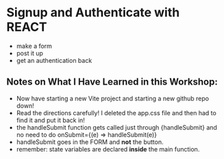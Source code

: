 # Signup and Authenticate with REACT

- make a form
- post it up
- get an authentication back

## Notes on What I Have Learned in this Workshop:

- Now have starting a new Vite project and starting a new github repo down!
- Read the directions carefully! I deleted the app.css file and then had to find it and put it back in!
- the handleSubmit function gets called just through {handleSubmit} and no need to do onSubmit={(e) => handleSubmit(e)}
- handleSubmit goes in the FORM and __not__ the button. 
- remember: state variables are declared __inside__ the main function.
